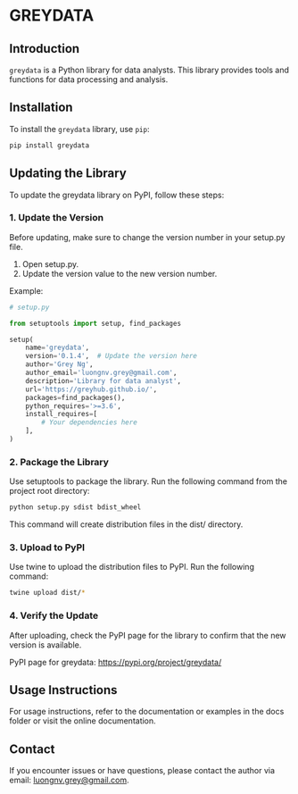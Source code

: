 # GREYDATA

## Introduction

`greydata` is a Python library for data analysts. This library provides tools and functions for data processing and analysis.

## Installation

To install the `greydata` library, use `pip`:

```bash
pip install greydata
```

## Updating the Library
To update the greydata library on PyPI, follow these steps:

### 1. Update the Version
Before updating, make sure to change the version number in your setup.py file.

1. Open setup.py.
2. Update the version value to the new version number.

Example:
```python
# setup.py

from setuptools import setup, find_packages

setup(
    name='greydata',
    version='0.1.4',  # Update the version here
    author='Grey Ng',
    author_email='luongnv.grey@gmail.com',
    description='Library for data analyst',
    url='https://greyhub.github.io/',
    packages=find_packages(),
    python_requires='>=3.6',
    install_requires=[
        # Your dependencies here
    ],
)
```

### 2. Package the Library
Use setuptools to package the library. Run the following command from the project root directory:

```bash
python setup.py sdist bdist_wheel
```
This command will create distribution files in the dist/ directory.

### 3. Upload to PyPI
Use twine to upload the distribution files to PyPI. Run the following command:

```bash
twine upload dist/*
```

### 4. Verify the Update
After uploading, check the PyPI page for the library to confirm that the new version is available.

PyPI page for greydata: https://pypi.org/project/greydata/

## Usage Instructions
For usage instructions, refer to the documentation or examples in the docs folder or visit the online documentation.

## Contact
If you encounter issues or have questions, please contact the author via email: luongnv.grey@gmail.com.

